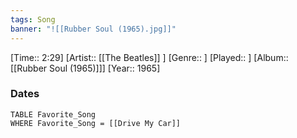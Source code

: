```yaml
---
tags: Song  
banner: "![[Rubber Soul (1965).jpg]]"
---
```

[Time:: 2:29]
[Artist:: [[The Beatles]] ]
[Genre:: ]
[Played:: ]
[Album:: [[Rubber Soul (1965)]]]
[Year:: 1965]
### Dates
````dataview
TABLE Favorite_Song
WHERE Favorite_Song = [[Drive My Car]]
````